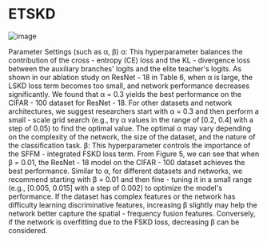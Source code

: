 # ETSKD
![image](https://github.com/user-attachments/assets/1b7e54d7-90a3-4db8-aa00-abf7482a4a8c)

Parameter Settings (such as α, β)
α: This hyperparameter balances the contribution of the cross - entropy (CE) loss and the KL - divergence loss between the auxiliary branches' logits and the elite teacher's logits. As shown in our ablation study on ResNet - 18 in Table 6, when α is large, the LSKD loss term becomes too small, and network performance decreases significantly. We found that α = 0.3 yields the best performance on the CIFAR - 100 dataset for ResNet - 18. For other datasets and network architectures, we suggest researchers start with α = 0.3 and then perform a small - scale grid search (e.g., try α values in the range of [0.2, 0.4] with a step of 0.05) to find the optimal value. The optimal α may vary depending on the complexity of the network, the size of the dataset, and the nature of the classification task.
β: This hyperparameter controls the importance of the SFFM - integrated FSKD loss term. From Figure 5, we can see that when β = 0.01, the ResNet - 18 model on the CIFAR - 100 dataset achieves the best performance. Similar to α, for different datasets and networks, we recommend starting with β = 0.01 and then fine - tuning it in a small range (e.g., [0.005, 0.015] with a step of 0.002) to optimize the model's performance. If the dataset has complex features or the network has difficulty learning discriminative features, increasing β slightly may help the network better capture the spatial - frequency fusion features. Conversely, if the network is overfitting due to the FSKD loss, decreasing β can be considered.
